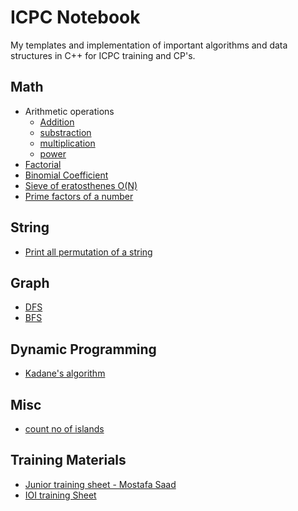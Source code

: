 # ICPC Notebook
My templates and implementation of important algorithms and data structures in C++ for ICPC training and CP's.

## Math
  - Arithmetic operations
    - [ Addition](https://github.com/kingjuno/icpc_training/blob/master/math/sum.cpp)
    - [substraction](https://github.com/kingjuno/icpc_training/blob/master/math/substraction.cpp)
    - [ multiplication](https://github.com/kingjuno/icpc_training/blob/master/math/multiplication.cpp)
    - [ power](https://github.com/kingjuno/icpc_training/blob/master/math/power.cpp)
  - [Factorial](https://github.com/kingjuno/icpc_training/blob/master/math/factorial.cpp)
  - [Binomial Coefficient](https://github.com/kingjuno/icpc_training/blob/master/math/binomial_coefficient.cpp)
  - [Sieve of eratosthenes O(N)](https://github.com/kingjuno/icpc_training/blob/master/math/sieve_of_eratosthenes.cpp)
  - [Prime factors of a number](https://github.com/kingjuno/icpc_training/blob/master/math/prime_factors_of_number.cpp)
  
## String
  - [Print all permutation of a string](https://github.com/kingjuno/icpc_training/blob/master/string/permutation.cpp)
 
## Graph
  - [DFS](https://github.com/kingjuno/icpc_training/blob/master/graph/DFS.cpp)
  - [BFS](https://github.com/kingjuno/icpc_training/blob/master/graph/BFS.cpp)
 
## Dynamic Programming
  - [Kadane's algorithm](https://github.com/kingjuno/icpc_training/blob/master/dynamic%20programming/kadanes_algorithm.cpp)

## Misc
  - [count no of islands](https://github.com/kingjuno/icpc_training/blob/master/misc/no_of_islands.cpp)
  
## Training Materials
  - [Junior training sheet - Mostafa Saad](https://github.com/kingjuno/icpc_training/blob/master/training%20materials/Junior%20training%20sheet.xlsx)
  - [IOI training Sheet](https://github.com/kingjuno/icpc_training/blob/master/training%20materials/IOI%20Sheet.xlsx)
